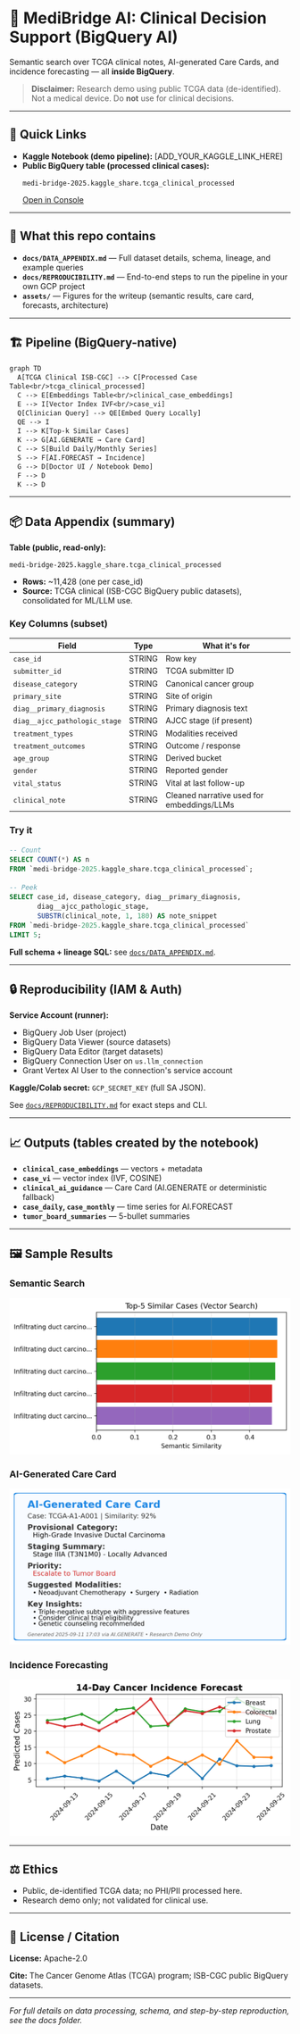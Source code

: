 # 🧬 MediBridge AI: Clinical Decision Support (BigQuery AI)

Semantic search over TCGA clinical notes, AI-generated Care Cards, and incidence forecasting — all **inside BigQuery**.

> **Disclaimer:** Research demo using public TCGA data (de-identified). Not a medical device. Do **not** use for clinical decisions.

---

## 🔗 Quick Links

- **Kaggle Notebook (demo pipeline):** [ADD_YOUR_KAGGLE_LINK_HERE]
- **Public BigQuery table (processed clinical cases):**  
  ```
  medi-bridge-2025.kaggle_share.tcga_clinical_processed
  ```
  [Open in Console](https://console.cloud.google.com/bigquery?ws=!1m5!1m4!4m3!1smedi-bridge-2025!2skaggle_share!3stcga_clinical_processed)

---

## 🚀 What this repo contains

- **`docs/DATA_APPENDIX.md`** — Full dataset details, schema, lineage, and example queries  
- **`docs/REPRODUCIBILITY.md`** — End-to-end steps to run the pipeline in your own GCP project  
- **`assets/`** — Figures for the writeup (semantic results, care card, forecasts, architecture)

---

## 🏗️ Pipeline (BigQuery-native)

```mermaid
graph TD
  A[TCGA Clinical ISB-CGC] --> C[Processed Case Table<br/>tcga_clinical_processed]
  C --> E[Embeddings Table<br/>clinical_case_embeddings]
  E --> I[Vector Index IVF<br/>case_vi]
  Q[Clinician Query] --> QE[Embed Query Locally]
  QE --> I
  I --> K[Top-k Similar Cases]
  K --> G[AI.GENERATE → Care Card]
  C --> S[Build Daily/Monthly Series]
  S --> F[AI.FORECAST → Incidence]
  G --> D[Doctor UI / Notebook Demo]
  F --> D
  K --> D
```

---

## 📦 Data Appendix (summary)

**Table (public, read-only):**
```
medi-bridge-2025.kaggle_share.tcga_clinical_processed
```

- **Rows:** ~11,428 (one per case_id)
- **Source:** TCGA clinical (ISB-CGC BigQuery public datasets), consolidated for ML/LLM use.

### Key Columns (subset)

| Field | Type | What it's for |
|-------|------|---------------|
| `case_id` | STRING | Row key |
| `submitter_id` | STRING | TCGA submitter ID |
| `disease_category` | STRING | Canonical cancer group |
| `primary_site` | STRING | Site of origin |
| `diag__primary_diagnosis` | STRING | Primary diagnosis text |
| `diag__ajcc_pathologic_stage` | STRING | AJCC stage (if present) |
| `treatment_types` | STRING | Modalities received |
| `treatment_outcomes` | STRING | Outcome / response |
| `age_group` | STRING | Derived bucket |
| `gender` | STRING | Reported gender |
| `vital_status` | STRING | Vital at last follow-up |
| `clinical_note` | STRING | Cleaned narrative used for embeddings/LLMs |

### Try it

```sql
-- Count
SELECT COUNT(*) AS n
FROM `medi-bridge-2025.kaggle_share.tcga_clinical_processed`;

-- Peek
SELECT case_id, disease_category, diag__primary_diagnosis,
       diag__ajcc_pathologic_stage,
       SUBSTR(clinical_note, 1, 180) AS note_snippet
FROM `medi-bridge-2025.kaggle_share.tcga_clinical_processed`
LIMIT 5;
```

**Full schema + lineage SQL:** see [`docs/DATA_APPENDIX.md`](docs/DATA_APPENDIX.md).

---

## 🔒 Reproducibility (IAM & Auth)

**Service Account (runner):**
- BigQuery Job User (project)
- BigQuery Data Viewer (source datasets)
- BigQuery Data Editor (target datasets)  
- BigQuery Connection User on `us.llm_connection`
- Grant Vertex AI User to the connection's service account

**Kaggle/Colab secret:** `GCP_SECRET_KEY` (full SA JSON).

See [`docs/REPRODUCIBILITY.md`](docs/REPRODUCIBILITY.md) for exact steps and CLI.

---

## 📈 Outputs (tables created by the notebook)

- **`clinical_case_embeddings`** — vectors + metadata
- **`case_vi`** — vector index (IVF, COSINE)  
- **`clinical_ai_guidance`** — Care Card (AI.GENERATE or deterministic fallback)
- **`case_daily`, `case_monthly`** — time series for AI.FORECAST
- **`tumor_board_summaries`** — 5-bullet summaries

---

## 🖼️ Sample Results

### Semantic Search
![Semantic Search Results](assets/semantic_search_results.png)

### AI-Generated Care Card
![Care Card Example](assets/care_card_example.png)

### Incidence Forecasting
![Forecast Visualization](assets/forecast_visualization.png)

---

## ⚖️ Ethics

- Public, de-identified TCGA data; no PHI/PII processed here.
- Research demo only; not validated for clinical use.

---

## 📜 License / Citation

**License:** Apache-2.0

**Cite:** The Cancer Genome Atlas (TCGA) program; ISB-CGC public BigQuery datasets.

---

*For full details on data processing, schema, and step-by-step reproduction, see the docs folder.*
